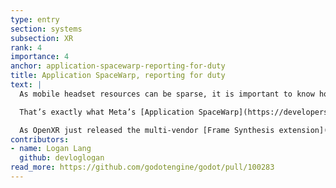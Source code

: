 ```yaml
---
type: entry
section: systems
subsection: XR
rank: 4
importance: 4
anchor: application-spacewarp-reporting-for-duty
title: Application SpaceWarp, reporting for duty
text: |
  As mobile headset resources can be sparse, it is important to know how to optimize the compute budget. Considering XR requires a high refresh rate for a multitude of reasons, this leaves developper with a limited timeframe to render. But what if it could be possible to use frame synthesis to our advantage? We could render at half-rate, giving ourselves way more time to process, while leveraging the GPU to generate the next one.

  That’s exactly what Meta’s [Application SpaceWarp](https://developers.meta.com/horizon/blog/introducing-application-spacewarp/) does. We now support this technology with the latest release of our [OpenXR vendors plugin](https://godotengine.org/article/godot-openxr-vendors-plugin-400/), thanks to the implementation of motion vectors in the Mobile renderer.

  As OpenXR just released the multi-vendor [Frame Synthesis extension](https://registry.khronos.org/OpenXR/specs/1.1/html/xrspec.html#XR_EXT_frame_synthesis), we expect support for non Pico and Quest headsets in the future.
contributors:
- name: Logan Lang
  github: devloglogan
read_more: https://github.com/godotengine/godot/pull/100283
---
```

